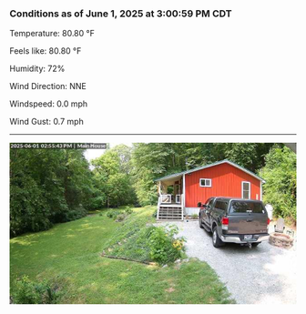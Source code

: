 ### Conditions as of June 1, 2025 at 3:00:59 PM CDT 

Temperature: 80.80 &deg;F

Feels like: 80.80 &deg;F

Humidity: 72%

Wind Direction: NNE

Windspeed: 0.0 mph

Wind Gust: 0.7 mph

---

<img src="./images/latest.jpeg"/>


